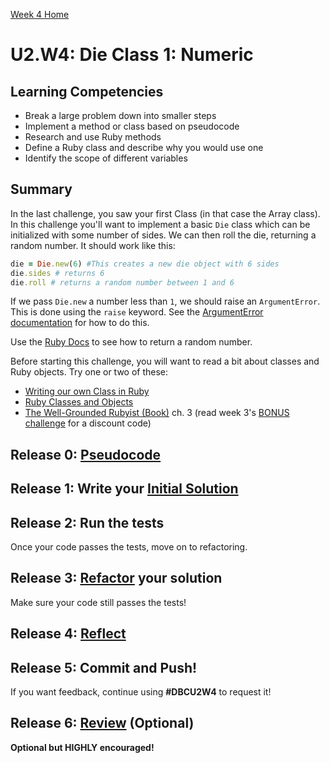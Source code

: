 [Week 4 Home](../)

# U2.W4: Die Class 1: Numeric

## Learning Competencies
- Break a large problem down into smaller steps
- Implement a method or class based on pseudocode
- Research and use Ruby methods
- Define a Ruby class and describe why you would use one
- Identify the scope of different variables

## Summary
In the last challenge, you saw your first Class (in that case the Array class). In this challenge you'll want to implement a basic `Die` class which can be initialized with some number of sides.  We can then roll the die, returning a random number. It should work like this:

```ruby
die = Die.new(6) #This creates a new die object with 6 sides
die.sides # returns 6
die.roll # returns a random number between 1 and 6
```

If we pass `Die.new` a number less than `1`, we should raise an `ArgumentError`.  This is done using the `raise` keyword.  See the [ArgumentError documentation](http://apidock.com/ruby/ArgumentError) for how to do this.

Use the [Ruby Docs](http://www.ruby-doc.org/) to see how to return a random number.

Before starting this challenge, you will want to read a bit about classes and Ruby objects. Try one or two of these:
- [Writing our own Class in Ruby](http://rubylearning.com/satishtalim/writing_our_own_class_in_ruby.html)
- [Ruby Classes and Objects](http://www.tutorialspoint.com/ruby/ruby_classes.htm)
- [The Well-Grounded Rubyist (Book)](http://www.manning.com/black2/) ch. 3 (read week 3's [BONUS challenge](https://github.com/Devbootcamp/phase-0-unit-1/blob/master/week-3/10-BONUS-challenges/Well-Grounded-Rubyist.md) for a discount code)


## Release 0: [Pseudocode](https://github.com/Devbootcamp/phase-0-handbook/blob/master/coding-references/pseudocode.md)

## Release 1: Write your [Initial Solution](https://github.com/Devbootcamp/phase-0-handbook/blob/master/coding-references/initial-solution.md)

## Release 2: Run the tests
Once your code passes the tests, move on to refactoring.

## Release 3: [Refactor](https://github.com/Devbootcamp/phase-0-handbook/blob/master/coding-references/refactoring.md) your solution
Make sure your code still passes the tests!

## Release 4: [Reflect](https://github.com/Devbootcamp/phase-0-handbook/blob/master/coding-references/reflection-guidelines.md)

## Release 5: Commit and Push!
If you want feedback, continue using **#DBCU2W4** to request it!

## Release 6: [Review](https://github.com/Devbootcamp/phase-0-handbook/blob/master/coding-references/review.md) (Optional)
**Optional but HIGHLY encouraged!**
